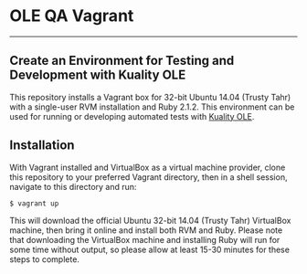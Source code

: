 # OLE QA Vagrant
---
## Create an Environment for Testing and Development with Kuality OLE

This repository installs a Vagrant box for 32-bit Ubuntu 14.04 (Trusty Tahr)
with a single-user RVM installation and Ruby 2.1.2.  This environment can 
be used for running or developing automated tests with [Kuality OLE](http://github.com/kuali/kuality-ole).

## Installation

With Vagrant installed and VirtualBox as a virtual machine provider, 
clone this repository to your preferred Vagrant directory, then
in a shell session, navigate to this directory and run:

    $ vagrant up

This will download the official Ubuntu 32-bit 14.04 (Trusty Tahr) VirtualBox machine,
then bring it online and install both RVM and Ruby.  Please note that downloading the
VirtualBox machine and installing Ruby will run for some time without output, so please
allow at least 15-30 minutes for these steps to complete.
